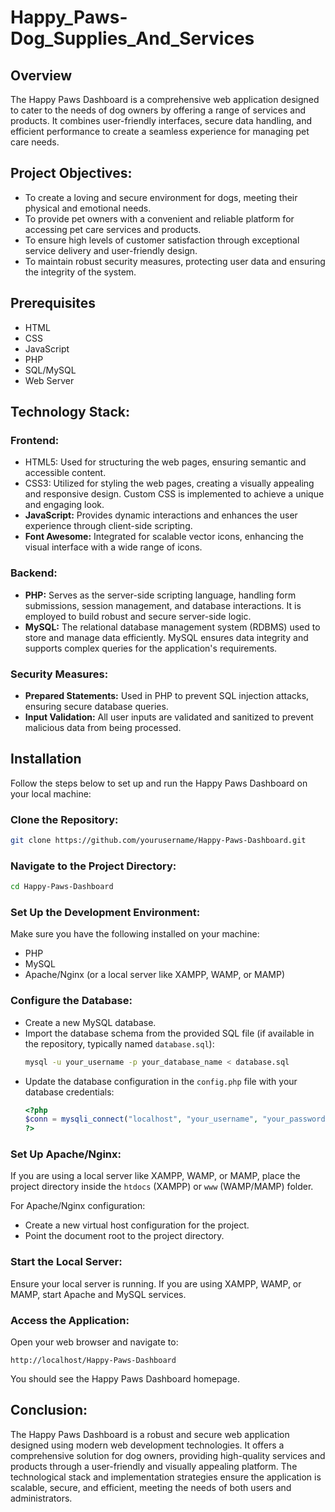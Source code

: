 # Happy_Paws-Dog_Supplies_And_Services

## Overview
The Happy Paws Dashboard is a comprehensive web application designed to cater to the needs of dog owners by offering a range of services and products. It combines user-friendly interfaces, secure data handling, and efficient performance to create a seamless experience for managing pet care needs.

## Project Objectives:
- To create a loving and secure environment for dogs, meeting their physical and emotional needs.
- To provide pet owners with a convenient and reliable platform for accessing pet care services and products.
- To ensure high levels of customer satisfaction through exceptional service delivery and user-friendly design.
- To maintain robust security measures, protecting user data and ensuring the integrity of the system.

## Prerequisites
- HTML
- CSS
- JavaScript
- PHP
- SQL/MySQL
- Web Server

## Technology Stack:

### Frontend:
- HTML5: Used for structuring the web pages, ensuring semantic and accessible content.
- CSS3: Utilized for styling the web pages, creating a visually appealing and responsive design. Custom CSS is implemented to achieve a unique and engaging look.
- **JavaScript:** Provides dynamic interactions and enhances the user experience through client-side scripting.
- **Font Awesome:** Integrated for scalable vector icons, enhancing the visual interface with a wide range of icons.

### Backend:
- **PHP:** Serves as the server-side scripting language, handling form submissions, session management, and database interactions. It is employed to build robust and secure server-side logic.
- **MySQL:** The relational database management system (RDBMS) used to store and manage data efficiently. MySQL ensures data integrity and supports complex queries for the application's requirements.

### Security Measures:
- **Prepared Statements:** Used in PHP to prevent SQL injection attacks, ensuring secure database queries.
- **Input Validation:** All user inputs are validated and sanitized to prevent malicious data from being processed.

## Installation
Follow the steps below to set up and run the Happy Paws Dashboard on your local machine:

### Clone the Repository:
```bash
git clone https://github.com/yourusername/Happy-Paws-Dashboard.git
```

### Navigate to the Project Directory:
```bash
cd Happy-Paws-Dashboard
```

### Set Up the Development Environment:
Make sure you have the following installed on your machine:
- PHP
- MySQL
- Apache/Nginx (or a local server like XAMPP, WAMP, or MAMP)

### Configure the Database:
- Create a new MySQL database.
- Import the database schema from the provided SQL file (if available in the repository, typically named `database.sql`):
  ```bash
  mysql -u your_username -p your_database_name < database.sql
  ```
- Update the database configuration in the `config.php` file with your database credentials:
  ```php
  <?php
  $conn = mysqli_connect("localhost", "your_username", "your_password", "your_database_name") or die("Connection failed: " . mysqli_connect_error());
  ?>
  ```

### Set Up Apache/Nginx:
If you are using a local server like XAMPP, WAMP, or MAMP, place the project directory inside the `htdocs` (XAMPP) or `www` (WAMP/MAMP) folder.

For Apache/Nginx configuration:
- Create a new virtual host configuration for the project.
- Point the document root to the project directory.

### Start the Local Server:
Ensure your local server is running. If you are using XAMPP, WAMP, or MAMP, start Apache and MySQL services.

### Access the Application:
Open your web browser and navigate to:
```
http://localhost/Happy-Paws-Dashboard
```
You should see the Happy Paws Dashboard homepage.

## Conclusion:
The Happy Paws Dashboard is a robust and secure web application designed using modern web development technologies. It offers a comprehensive solution for dog owners, providing high-quality services and products through a user-friendly and visually appealing platform. The technological stack and implementation strategies ensure the application is scalable, secure, and efficient, meeting the needs of both users and administrators.